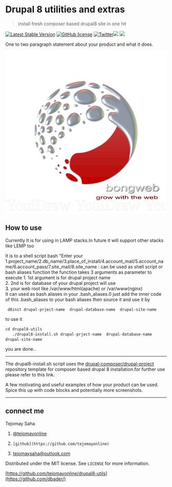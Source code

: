 # Drupal 8 utilities and extras
> install fresh composer based drupal8 site in one hit

[![Latest Stable Version](https://poser.pugx.org/tejomayonline/drupal8-utils/v/stable)](https://packagist.org/packages/tejomayonline/drupal8-utils) [![GitHub license](https://img.shields.io/badge/license-MIT-blue.svg)](https://raw.githubusercontent.com/tejomayonline/drupal8-utils/master/LICENSE) [![Twitter](https://img.shields.io/twitter/url/https/github.com/tejomayonline/drupal8-utils.svg?style=social)](https://twitter.com/tejomayonline)![](https://img.shields.io/badge/drupal-8-brightgreen.svg) ![](https://img.shields.io/badge/shell-script-yellow.svg) 

One to two paragraph statement about your product and what it does.

![](logo.png)

## How to use

Currently It is for using in LAMP stacks.In future it will support other stacks like
 LEMP too

It is to a shell script bash
"Enter your 1.project_name/2.db_name/3.place_of_install/4.account_mail/5.account_name/6.account_pass/7.site_mail/8.site_name : 
can be used as shell script or bash aliases function
  the function takes 3 arguments as parameter to execute
	 1. 1st argument is for drupal project name   
	 2.  2nd is for database of your drupal project will use   
	 3.  your web root like /var/www/html(apache) or /var/www(nginx)	 
	 It can used as bash aliases in your .bash_aliases.0
	 just add the inner code of this .bash_aliases to your bash aliases
	 then source it and use it by

	 d8init drupal-prject-name  drupal-database-name  drupal-site-name
	 
to use it
```
cd drupal8-utils
   ./drupal8-install.sh drupal-prject-name  drupal-database-name  drupal-site-name
```

you are done..


----------


The drupal8-install.sh script uses the [drupal-composer/drupal-project](https://github.com/drupal-composer/drupal-project) repository template
for composer based drupal 8 installation.for further use please refer to this link. 

A few motivating and useful examples of how your product can be used. Spice this up with code blocks and potentially more screenshots.


----------


## connect me

Tejomay Saha

 1. [@tejomayonline](https://twitter.com/tejomayonline)  
 2.     [github](https://github.com/tejomayonline)  
 3. tejomaysaha@outlook.com

     


Distributed under the MIT license. See ``LICENSE`` for more information.

[https://github.com/tejomayonline/drupal8-utils](https://github.com/dbader/)


